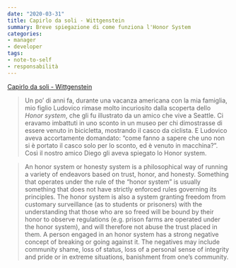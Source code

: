 ```yaml
---
date: "2020-03-31"
title: Capirlo da soli - Wittgenstein
summary: Breve spiegazione di come funziona l'Honor System
categories:
- manager
- developer
tags:
- note-to-self
- responsabilità
---
```


[Capirlo da soli - Wittgenstein](https://www.wittgenstein.it/2020/03/11/capirlo-da-soli/)

> Un po’ di anni fa, durante una vacanza americana con la mia famiglia, mio figlio Ludovico rimase molto incuriosito dalla scoperta dello *Honor system*, che gli fu illustrato da un amico che vive a Seattle. Ci eravamo imbattuti in uno sconto in un museo per chi dimostrasse di essere venuto in bicicletta, mostrando il casco da ciclista. E Ludovico aveva accortamente domandato: “come fanno a sapere che uno non si è portato il casco solo per lo sconto, ed è venuto in macchina?”. Così il nostro amico Diego gli aveva spiegato lo Honor system.

> An honor system or honesty system is a philosophical way of running a variety of endeavors based on trust, honor, and honesty. Something that operates under the rule of the “honor system” is usually something that does not have strictly enforced rules governing its principles.
The honor system is also a system granting freedom from customary surveillance (as to students or prisoners) with the understanding that those who are so freed will be bound by their honor to observe regulations (e.g. prison farms are operated under the honor system), and will therefore not abuse the trust placed in them.
A person engaged in an honor system has a strong negative concept of breaking or going against it. The negatives may include community shame, loss of status, loss of a personal sense of integrity and pride or in extreme situations, banishment from one’s community.

